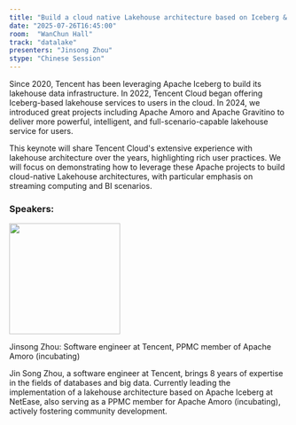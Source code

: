 ```yaml
---
title: "Build a cloud native Lakehouse architecture based on Iceberg & Amoro & Gravitino in Tencent Cloud"
date: "2025-07-26T16:45:00"
room:  "WanChun Hall"
track: "datalake"
presenters: "Jinsong Zhou"
stype: "Chinese Session"
---
```


Since 2020, Tencent has been leveraging Apache Iceberg to build its lakehouse data infrastructure. In 2022, Tencent Cloud began offering Iceberg-based lakehouse services to users in the cloud. In 2024, we introduced great projects including Apache Amoro and Apache Gravitino to deliver more powerful, intelligent, and full-scenario-capable lakehouse service for users.

This keynote will share Tencent Cloud's extensive experience with lakehouse architecture over the years, highlighting rich user practices. We will focus on demonstrating how to leverage these Apache projects to build cloud-native Lakehouse architectures, with particular emphasis on streaming computing and BI scenarios.

### Speakers:


<img src="https://sessionize.com/image/427b-400o400o1-XCDWSeV9FXWG42HjVudX9.jpg" width="200" /><br/>

Jinsong Zhou: Software engineer at Tencent, PPMC member of Apache Amoro (incubating)

Jin Song Zhou, a software engineer at Tencent, brings 8 years of expertise in the fields of databases and big data. Currently leading the implementation of a lakehouse architecture based on Apache Iceberg at NetEase, also serving as a PPMC member for Apache Amoro (incubating), actively fostering community development.